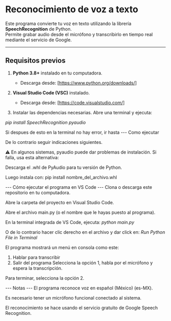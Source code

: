 # Reconocimiento de voz a texto

Este programa convierte tu voz en texto utilizando la librería **SpeechRecognition** de Python.  
Permite grabar audio desde el micrófono y transcribirlo en tiempo real mediante el servicio de Google.

---

## Requisitos previos

1. **Python 3.8+** instalado en tu computadora.  
   - Descarga desde: [https://www.python.org/downloads/]

2. **Visual Studio Code (VSC)** instalado.  
   - Descarga desde: [https://code.visualstudio.com/]

3. Instalar las dependencias necesarias. Abre una terminal y ejecuta:



*pip install SpeechRecognition pyaudio*

Si despues de esto en la terminal no hay error, ir hasta --- Como ejecutar

De lo contrario seguir indicaciones siguientes.

⚠ En algunos sistemas, pyaudio puede dar problemas de instalación.
Si falla, usa esta alternativa:

Descarga el .whl de PyAudio para tu versión de Python.

Luego instala con:
pip install nombre_del_archivo.whl




--- Cómo ejecutar el programa en VS Code ---
Clona o descarga este repositorio en tu computadora.

Abre la carpeta del proyecto en Visual Studio Code.

Abre el archivo main.py (o el nombre que le hayas puesto al programa).

En la terminal integrada de VS Code, ejecuta:
*python main.py*

O de lo contrario hacer clic derecho en el archivo y dar click en: *Run Python File in Terminal*

El programa mostrará un menú en consola como este:
1. Hablar para transcribir
2. Salir del programa
Selecciona la opción 1, habla por el micrófono y espera la transcripción.

Para terminar, selecciona la opción 2.

--- Notas ---
El programa reconoce voz en español (México) (es-MX).

Es necesario tener un micrófono funcional conectado al sistema.

El reconocimiento se hace usando el servicio gratuito de Google Speech Recognition.
